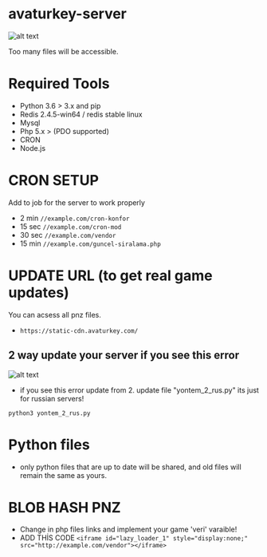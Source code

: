 # avaturkey-server

![alt text](http://avaturkey.com/g1_2.png)

Too many files will be accessible.

# Required Tools 

- Python 3.6 > 3.x and pip
- Redis 2.4.5-win64 / redis stable linux
- Mysql
- Php 5.x > (PDO supported) 
- CRON
- Node.js

# CRON SETUP

Add to job for the server to work properly

- 2 min
`//example.com/cron-konfor`
- 15 sec
`//example.com/cron-mod`
- 30 sec
`//example.com/vendor`
- 15 min
`//example.com/guncel-siralama.php`

# UPDATE URL (to get real game updates)
You can acsess all pnz files.
- `https://static-cdn.avaturkey.com/`

## 2 way update your server if you see this error 

![alt text](http://avaturkey.com/gt_1.png)
    
  - if you see this error update from 2. update file "yontem_2_rus.py" its just for russian servers!
  
  `python3 yontem_2_rus.py`
   

# Python files 

- only python files that are up to date will be shared, and old files will remain the same as yours.


# BLOB HASH PNZ 

- Change in php files links and implement your game 'veri' varaible!
- ADD THİS CODE `<iframe id="lazy_loader_1" style="display:none;" src="http://example.com/vendor"></iframe>`




